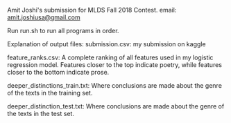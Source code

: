Amit Joshi's submission for MLDS Fall 2018 Contest.
email: amit.joshiusa@gmail.com

Run run.sh to run all programs in order.

Explanation of output files:
submission.csv: my submission on kaggle

feature_ranks.csv: A complete ranking of all features used in my logistic regression model.  Features closer to the top indicate poetry, while features closer to the bottom indicate prose.

deeper_distinctions_train.txt: Where conclusions are made about the genre of the texts in the training set.

deeper_distinction_test.txt: Where conclusions are made about the genre of the texts in the test set.
